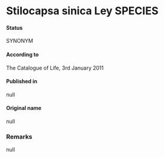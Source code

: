 # Stilocapsa sinica Ley SPECIES

#### Status
SYNONYM

#### According to
The Catalogue of Life, 3rd January 2011

#### Published in
null

#### Original name
null

### Remarks
null